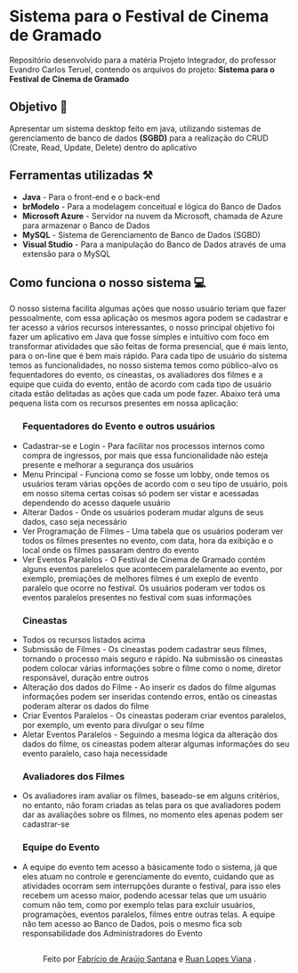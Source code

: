 <h1> 
  <span>Sistema para o Festival de Cinema de Gramado</span> 
</h1>
Repositório desenvolvido para a matéria Projeto Integrador, do professor Evandro Carlos Teruel, contendo os arquivos do projeto: <strong>Sistema para o Festival de Cinema de Gramado</strong> 

## Objetivo 🎯
Apresentar um sistema desktop feito em java, utilizando sistemas de gerenciamento de banco de dados <strong>(SGBD)</strong> para a realização do CRUD (Create, Read, Update, Delete) dentro do aplicativo 

## Ferramentas utilizadas ⚒️
<ul> 
  <li><Strong>Java</Strong> - Para o front-end e o back-end</li>
  <li><Strong>brModelo</Strong> - Para a modelagem conceitual e lógica do Banco de Dados</li>
  <li><Strong>Microsoft Azure</Strong> - Servidor na nuvem da Microsoft, chamada de Azure para armazenar o Banco de Dados</li>
  <li><Strong>MySQL</Strong> - Sistema de Gerenciamento de Banco de Dados (SGBD)</li>
  <li><Strong>Visual Studio</Strong> - Para a manipulação do Banco de Dados através de uma extensão para o MySQL</li>
</ul>

## Como funciona o nosso sistema 💻
<p>O nosso sistema facilita algumas ações que nosso usuário teriam que fazer pessoalmente, com essa aplicação os mesmos agora podem se cadastrar e ter acesso a vários recursos interessantes, o nosso principal objetivo foi fazer um aplicativo em Java que fosse simples e intuitivo com foco em transformar atividades que são feitas de forma presencial, que é mais lento, para o on-line que é bem mais rápido. Para cada tipo de usuário do sistema temos as funcionalidades, no nosso sistema temos como público-alvo os fequentadores do evento, os cineastas, os avaliadores dos filmes e a equipe que cuida do evento, então de acordo com cada tipo de usuário citada estão delitadas as ações que cada um pode fazer. Abaixo terá uma pequena lista com os recursos presentes em nossa aplicação:</p>

<ul> 
  <h3>Fequentadores do Evento e outros usuários</h3>
  <li>Cadastrar-se e Login - Para facilitar nos processos internos como compra de ingressos, por mais que essa funcionalidade não esteja presente e melhorar a segurança dos usuários</li>
  <li>Menu Principal - Funciona como se fosse um lobby, onde temos os usuários teram várias opções de acordo com o seu tipo de usuário, pois em nosso sitema certas coisas só podem ser vistar e acessadas    dependendo do acesso daquele usuário</li>
  <li>Alterar Dados - Onde os usuários poderam mudar alguns de seus dados, caso seja necessário</li>
  <li>Ver Programação de Filmes - Uma tabela que os usuários poderam ver todos os filmes presentes no evento, com data, hora da exibição e o local onde os filmes passaram dentro do evento</li>
  <li>Ver Eventos Paralelos - O Festival de Cinema de Gramado contém alguns eventos parelelos que acontecem paralelamente ao evento, por exemplo, premiações de melhores filmes é um exeplo de evento paralelo que ocorre no festival. Os usuários poderam ver todos os eventos paralelos presentes no festival com suas informações</li>
  
  <h3>Cineastas</h3>
  <li>Todos os recursos listados acima</li>
  <li>Submissão de Filmes - Os cineastas podem cadastrar seus filmes, tornando o processo mais seguro e rápido. Na submissão os cineastas podem colocar várias informações sobre o filme como o nome, diretor responsável, duração entre outros</li>
  <li>Alteração dos dados do Filme - Ao inserir os dados do filme algumas informações podem ser inseridas contendo erros, então os cineastas poderam alterar os dados do filme</li>
  <li>Criar Eventos Paralelos - Os cineastas poderam criar eventos paralelos, por exemplo, um evento para divulgar o seu filme</li>
  <li>Aletar Eventos Paralelos - Seguindo a mesma lógica da alteração dos dados do filme, os cineastas podem alterar algumas informações do seu evento paralelo, caso haja necessidade</li>

  <h3>Avaliadores dos Filmes</h3>
  <li>Os avaliadores iram avaliar os filmes, baseado-se em alguns critérios, no entanto, não foram criadas as telas para os que avaliadores podem dar as avaliações sobre os filmes, no momento eles apenas podem ser cadastrar-se</li>

  <h3>Equipe do Evento</h3>
  <li>A equipe do evento tem acesso a básicamente todo o sistema, já que eles atuam no controle e gerenciamente do evento, cuidando que as atividades ocorram sem interrupções durante o festival, para isso eles recebem um acesso maior, podendo acessar telas que um usuário comum não tem, como por exemplo telas para excluir usuários, programações, eventos paralelos, filmes entre outras telas. A equipe não tem acesso ao Banco de Dados, pois o mesmo fica sob responsabilidade dos Administradores do Evento</li>
</ul>

##
<div align="center">Feito por <a tex href="https://github.com/Fabriciobr5975"> Fabrício de Araújo Santana</a> e <a href="https://github.com/Ruanlv"> Ruan Lopes Viana</a> .</div>

